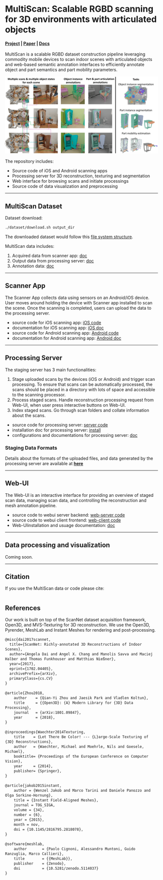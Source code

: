 # MultiScan: Scalable RGBD scanning for 3D environments with articulated objects

<h4>
    <a href="https://3dlg-hcvc.github.io/multiscan/">Project</a> |
    <a href="https://openreview.net/forum?id=YxUdazpgweG">Paper</a> |
    <a href="https://spathi.cmpt.sfu.ca/projects/multiscan/multiscan-docs/index.html">Docs</a>
</h4>

MultiScan is a scalable RGBD dataset construction pipeline leveraging commodity mobile devices to scan indoor scenes with articulated objects and web-based semantic annotation interfaces to efficiently annotate object and part semantics and part mobility parameters. 

<img src="docs/read-the-docs/_static/teaser.png" />

The repository includes:

* Source code of iOS and Android scanning apps
* Processing server for 3D reconstruction, texturing and segmentation
* Web interface for browsing scans and initiate processings
* Source code of data visualization and preprocessing

-----------------------------------

## MultiScan Dataset

Dataset download:
```bash
./dataset/download.sh output_dir
```

The downloaded dataset would follow this [file system structure](https://spathi.cmpt.sfu.ca/projects/multiscan/multiscan-docs/dataset/index.html#file-system-structure).

MultiScan data includes:
1. Acquired data from scanner app: [doc](https://spathi.cmpt.sfu.ca/projects/multiscan/multiscan-docs/dataset/files/acquired.html)
2. Output data from processing server: [doc](https://spathi.cmpt.sfu.ca/projects/multiscan/multiscan-docs/dataset/files/output.html)
3. Annotation data: [doc](https://spathi.cmpt.sfu.ca/projects/multiscan/multiscan-docs/dataset/files/annotation.html)

-----------------------------------

## Scanner App

The Scanner App collects data using sensors on an Android/iOS device. User moves around holding the device with Scanner app installed to scan the scene. Once the scanning is completed, users can upload the data to the processing server.
* source code for iOS scanning app: [iOS code](scanner/ios)
* documentation for iOS scanning app: [iOS doc](https://spathi.cmpt.sfu.ca/projects/multiscan/multiscan-docs/scanner/index.html#ios)
* source code for Android scanning app: [Android code](scanner/android)
* documentation for Android scanning app: [Android doc](https://spathi.cmpt.sfu.ca/projects/multiscan/multiscan-docs/scanner/index.html#android)

-----------------------------------

## Processing Server
The staging server has 3 main functionalities:

1. Stage uploaded scans by the devices (iOS or Android) and trigger scan processing. To ensure that scans can be automatically processed, the scans should be placed in a directory with lots of space and accessible to the scanning processor.
2. Process staged scans. Handle reconstruction processing request from Web-UI, when user press interactive buttons on Web-UI.
3. Index staged scans. Go through scan folders and collate information about the scans.
* source code for processing server: [server code](server)
* installation doc for processing server: [install](https://spathi.cmpt.sfu.ca/projects/multiscan/multiscan-docs/server/index.html#installation)
* configurations and documentations for processing server: [doc](https://spathi.cmpt.sfu.ca/projects/multiscan/multiscan-docs/server/index.html#configurations)


### Staging Data Formats

Details about the formats of the uploaded files, and data generated by the processing server are available at [**here**](./docs/staging_file_format.md)

-----------------------------------

## Web-UI

The Web-UI is an interactive interface for providing an overview of staged scan data, managing scan data, and controlling the reconstruction and mesh annotation pipeline.
- source code to webui server backend: [web-server code](web-ui/web-server)
- source code to webui client frontend: [web-client code](web-ui/web-client)
- Web-UIinstallation and usuage documentation: [doc](https://spathi.cmpt.sfu.ca/projects/multiscan/multiscan-docs/web-ui/index.html#web-ui)

-----------------------------------

## Data processing and visualization

Coming soon.

-----------------------------------

## Citation

If you use the MultiScan data or code please cite:

```
```

## References

Our work is built on top of the ScanNet dataset acquisition framework, Open3D, and MVS-Texturing for 3D reconstruction.
We use the Open3D, Pyrender, MeshLab and Instant Meshes for rendering and post-processing.

    @misc{dai2017scannet,
      title={ScanNet: Richly-annotated 3D Reconstructions of Indoor Scenes}, 
      author={Angela Dai and Angel X. Chang and Manolis Savva and Maciej Halber and Thomas Funkhouser and Matthias Nießner},
      year={2017},
      eprint={1702.04405},
      archivePrefix={arXiv},
      primaryClass={cs.CV}
    }

    @article{Zhou2018,
        author    = {Qian-Yi Zhou and Jaesik Park and Vladlen Koltun},
        title     = {{Open3D}: {A} Modern Library for {3D} Data Processing},
        journal   = {arXiv:1801.09847},
        year      = {2018},
    }

    @inproceedings{Waechter2014Texturing,
        title    = {Let There Be Color! --- {L}arge-Scale Texturing of {3D} Reconstructions},
        author   = {Waechter, Michael and Moehrle, Nils and Goesele, Michael},
        booktitle= {Proceedings of the European Conference on Computer Vision},
        year     = {2014},
        publisher= {Springer},
    }

    @article{jakob2015instant,
        author = {Wenzel Jakob and Marco Tarini and Daniele Panozzo and Olga Sorkine-Hornung},
        title = {Instant Field-Aligned Meshes},
        journal = TOG_SIGA,
        volume = {34},
        number = {6},
        year = {2015},
        month = nov,
        doi = {10.1145/2816795.2818078},
    }

    @software{meshlab,
        author       = {Paolo Cignoni, Alessandro Muntoni, Guido Ranzuglia, Marco Callieri},
        title        = {{MeshLab}},
        publisher    = {Zenodo},
        doi          = {10.5281/zenodo.5114037}
    }